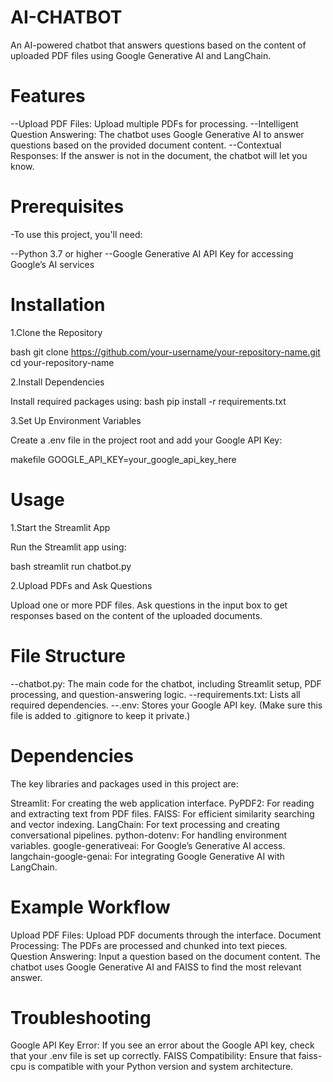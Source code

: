# AI-CHATBOT

An AI-powered chatbot that answers questions based on the content of uploaded PDF files using Google Generative AI and LangChain.

# Features
--Upload PDF Files: Upload multiple PDFs for processing.
--Intelligent Question Answering: The chatbot uses Google Generative AI to answer questions based on the provided document content.
--Contextual Responses: If the answer is not in the document, the chatbot will let you know.
# Prerequisites
-To use this project, you'll need:

  --Python 3.7 or higher
  --Google Generative AI API Key for accessing Google’s AI services

# Installation
1.Clone the Repository

bash
git clone https://github.com/your-username/your-repository-name.git
cd your-repository-name

2.Install Dependencies

Install required packages using:
bash
pip install -r requirements.txt

3.Set Up Environment Variables

Create a .env file in the project root and add your Google API Key:

makefile
GOOGLE_API_KEY=your_google_api_key_here

# Usage
1.Start the Streamlit App

Run the Streamlit app using:

bash
streamlit run chatbot.py

2.Upload PDFs and Ask Questions

  Upload one or more PDF files.
  Ask questions in the input box to get responses based on the content of the uploaded documents.

# File Structure
--chatbot.py: The main code for the chatbot, including Streamlit setup, PDF processing, and question-answering logic.
--requirements.txt: Lists all required dependencies.
--.env: Stores your Google API key. (Make sure this file is added to .gitignore to keep it private.)

# Dependencies
The key libraries and packages used in this project are:

Streamlit: For creating the web application interface.
PyPDF2: For reading and extracting text from PDF files.
FAISS: For efficient similarity searching and vector indexing.
LangChain: For text processing and creating conversational pipelines.
python-dotenv: For handling environment variables.
google-generativeai: For Google’s Generative AI access.
langchain-google-genai: For integrating Google Generative AI with LangChain.

# Example Workflow
Upload PDF Files: Upload PDF documents through the interface.
Document Processing: The PDFs are processed and chunked into text pieces.
Question Answering: Input a question based on the document content. The chatbot uses Google Generative AI and FAISS to find the most relevant answer.

# Troubleshooting
Google API Key Error: If you see an error about the Google API key, check that your .env file is set up correctly.
FAISS Compatibility: Ensure that faiss-cpu is compatible with your Python version and system architecture.
